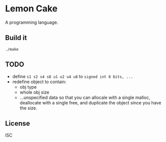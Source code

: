 # Lemon Cake

A programming language.

## Build it

    ./make

## TODO

- define `s1 s2 s4 s8 u1 u2 u4 u8` to `signed int 8 bits, ...`
- redefine object to contain:
    - obj type
    - whole obj size
    - ...unspecified data
  so that you can allocale with a single malloc, deallocate with a single free,
  and duplicate the object since you have the size.

## License

ISC
